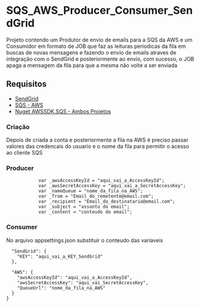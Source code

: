 # SQS_AWS_Producer_Consumer_SendGrid
Projeto contendo um Produtor de envio de emails para a SQS da AWS e um Consumidor em formato de JOB que faz as leituras periodicas da fila em buscas de novas mensagens e fazendo o envio de emails atraves de integração com o SendGrid e posteriormente ao envio, com sucesso, o JOB apaga a mensagem da fila para que a mesma não volte a ser enviada


## Requisitos

 * [SendGrid](https://sendgrid.com/)
 * [SQS - AWS](https://docs.aws.amazon.com/pt_br/AWSSimpleQueueService/latest/SQSDeveloperGuide/sqs-setting-up.html/) 
 * [Nuget AWSSDK.SQS - Ambos Projetos](https://www.nuget.org/packages/AWSSDK.SQS/)
 
 
### Criação
Depois de criada a conta e posteriormente a fila na AWS é preciso passar valores das credencais do usuario e o nome da fila para permitir o acesso ao cliente SQS 

### Producer
```
            var _awsAccessKeyId = "aqui_vai_a_AccessKeyId";
            var _awsSecretAccessKey = "aqui_vai_a_SecretAccessKey";
            var _nameQueue = "nome_da_fila_na_AWS";
            var _from = "Email_do_remetente@email.com";
            var _recipient = "Email_do_destinatario@email.com";
            var _subject = "assunto do email";
            var _content = "conteudo do email";
```

### Consumer 
No arquivo appsettings.json substituir o conteudo das variaveis
```
  "SendGrid": {
    "KEY": "aqui_vai_a_KEY_SendGrid"
  },

  "AWS": {
    "awsAccessKeyId": "aqui_vai_a_AccessKeyId", 
    "awsSecretAccessKey": "aqui_vai_SecretAccessKey", 
    "QueueUrl": "nome_da_fila_na_AWS"  
  }
}

```


